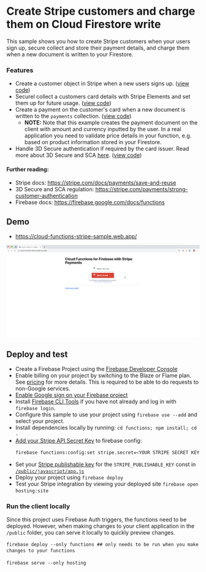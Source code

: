 # Create Stripe customers and charge them on Cloud Firestore write

This sample shows you how to create Stripe customers when your users sign up, secure collect and store their payment details, and charge them when a new document is written to your Firestore.

### Features

- Create a customer object in Stripe when a new users signs up. ([view code](./functions/index.js#L29))
- Securel collect a customers card details with Stripe Elements and set them up for future usage. ([view code](./public/javascript/app.js#L69))
- Create a payment on the customer's card when a new document is written to the `payments` collection. ([view code](./functions/index.js#L75))
  - **NOTE:** Note that this example creates the payment document on the client with amount and currency inputted by the user. In a real application you need to validate price details in your function, e.g. based on product information stored in your Firestore.
- Handle 3D Secure authentication if required by the card issuer. Read more about 3D Secure and SCA [here](https://stripe.com/payments/strong-customer-authentication). ([view code](./functions/index.js#L114))

#### Further reading:

- Stripe docs: https://stripe.com/docs/payments/save-and-reuse
- 3D Secure and SCA regulation: https://stripe.com/payments/strong-customer-authentication
- Firebase docs: https://firebase.google.com/docs/functions

## Demo

- https://cloud-functions-stripe-sample.web.app/

![Firebase Stripe demo gif](./demo.gif)

## Deploy and test

- Create a Firebase Project using the [Firebase Developer Console](https://console.firebase.google.com)
- Enable billing on your project by switching to the Blaze or Flame plan. See [pricing](https://firebase.google.com/pricing/) for more details. This is required to be able to do requests to non-Google services.
- [Enable Google sign on your Firebase project ](https://console.firebase.google.com/project/_/authentication/providers)
- Install [Firebase CLI Tools](https://github.com/firebase/firebase-tools) if you have not already and log in with `firebase login`.
- Configure this sample to use your project using `firebase use --add` and select your project.
- Install dependencies locally by running: `cd functions; npm install; cd -`
- [Add your Stripe API Secret Key](https://dashboard.stripe.com/account/apikeys) to firebase config:
  ```bash
  firebase functions:config:set stripe.secret=<YOUR STRIPE SECRET KEY>
  ```
- Set your [Stripe publishable key](https://dashboard.stripe.com/account/apikeys) for the `STRIPE_PUBLISHABLE_KEY` const in [`/public/javascript/app.js`](./public/javascript/app.js#L16)
- Deploy your project using `firebase deploy`
- Test your Stripe integration by viewing your deployed site `firebase open hosting:site`

### Run the client locally

Since this project uses Firebase Auth triggers, the functions need to be deployed. However, when making changes to your client application in the `/public` folder, you can serve it locally to quickly preview changes.

```
firebase deploy --only functions ## only needs to be run when you make changes to your functions

firebase serve --only hosting
```
